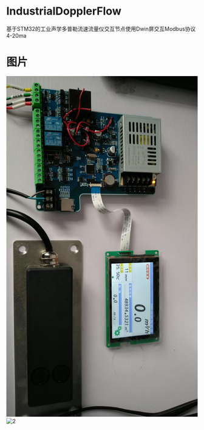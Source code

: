 # IndustrialDopplerFlow
基于STM32的工业声学多普勒流速流量仪交互节点使用Dwin屏交互Modbus协议4-20ma

# 图片
![1](https://github.com/kmakise/IndustrialDopplerFlow/blob/main/Photo/1.jpg)
![2](https://github.com/kmakise/IndustrialDopplerFlow/blob/main/Photo/2.jpg)
